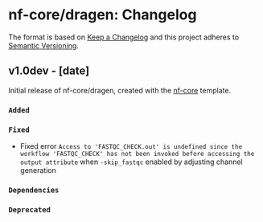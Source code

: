 # nf-core/dragen: Changelog

The format is based on [Keep a Changelog](https://keepachangelog.com/en/1.0.0/)
and this project adheres to [Semantic Versioning](https://semver.org/spec/v2.0.0.html).

## v1.0dev - [date]

Initial release of nf-core/dragen, created with the [nf-core](https://nf-co.re/) template.

### `Added`

### `Fixed`

- Fixed error `Access to 'FASTQC_CHECK.out' is undefined since the workflow 'FASTQC_CHECK' has not been invoked before accessing the output attribute` when `-skip_fastqc` enabled by adjusting channel generation

### `Dependencies`

### `Deprecated`
